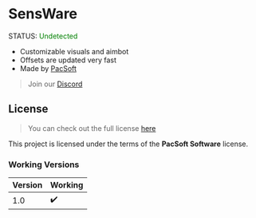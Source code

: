 SensWare
============
STATUS: <span style="color:green;">Undetected</span>
- Customizable visuals and aimbot
- Offsets are updated very fast
- Made by [PacSoft](https://pacsoft.xyz)
> Join our [Discord](https://dsc.gg/sens-network)
## License
>You can check out the full license [here](https://github.com/AimSploit/FreeSploit/blob/main/LICENSE)

This project is licensed under the terms of the **PacSoft Software** license.

### Working Versions

| Version | Working            |
| ------- | ------------------ |
| 1.0     | ✔️ |
